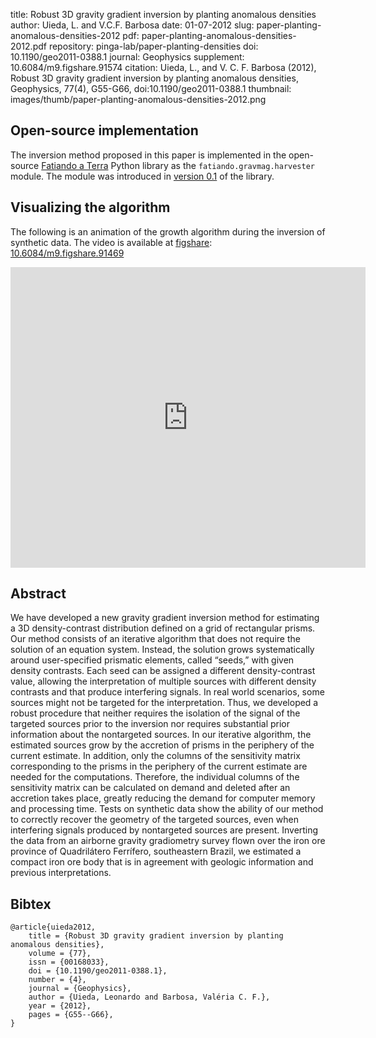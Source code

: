 title: Robust 3D gravity gradient inversion by planting anomalous densities
author: Uieda, L. and V.C.F. Barbosa
date: 01-07-2012
slug: paper-planting-anomalous-densities-2012
pdf: paper-planting-anomalous-densities-2012.pdf
repository: pinga-lab/paper-planting-densities
doi: 10.1190/geo2011-0388.1
journal: Geophysics
supplement: 10.6084/m9.figshare.91574
citation: Uieda, L., and V. C. F. Barbosa (2012), Robust 3D gravity gradient inversion by planting anomalous densities, Geophysics, 77(4), G55-G66, doi:10.1190/geo2011-0388.1
thumbnail: images/thumb/paper-planting-anomalous-densities-2012.png

## Open-source implementation

The inversion method proposed in this paper is implemented in the open-source
[Fatiando a Terra](http://www.fatiando.org) Python library
as the `fatiando.gravmag.harvester` module.
The module was introduced in
[version 0.1](http://www.fatiando.org/changelog.html#version-0-1)
of the library.

## Visualizing the algorithm

The following is an animation of the growth algorithm
during the inversion of synthetic data.
The video is available at [figshare](http://figshare.com/):
[10.6084/m9.figshare.91469](http://dx.doi.org/10.6084/m9.figshare.91469)

<div class="embed-responsive embed-responsive-16by9">
<iframe src="http://wl.figshare.com/articles/91469/embed?show_title=0"
width="568" height="481" frameborder="0"></iframe>
</div>

## Abstract

We have developed a new gravity gradient inversion method for estimating a 3D
density-contrast distribution defined on a grid of rectangular prisms. Our
method consists of an iterative algorithm that does not require the solution of
an equation system. Instead, the solution grows systematically around
user-specified prismatic elements, called “seeds,” with given density
contrasts. Each seed can be assigned a different density-contrast value,
allowing the interpretation of multiple sources with different density
contrasts and that produce interfering signals. In real world scenarios, some
sources might not be targeted for the interpretation. Thus, we developed a
robust procedure that neither requires the isolation of the signal of the
targeted sources prior to the inversion nor requires substantial prior
information about the nontargeted sources. In our iterative algorithm, the
estimated sources grow by the accretion of prisms in the periphery of the
current estimate. In addition, only the columns of the sensitivity matrix
corresponding to the prisms in the periphery of the current estimate are needed
for the computations. Therefore, the individual columns of the sensitivity
matrix can be calculated on demand and deleted after an accretion takes place,
greatly reducing the demand for computer memory and processing time. Tests on
synthetic data show the ability of our method to correctly recover the geometry
of the targeted sources, even when interfering signals produced by nontargeted
sources are present. Inverting the data from an airborne gravity gradiometry
survey flown over the iron ore province of Quadrilátero Ferrífero, southeastern
Brazil, we estimated a compact iron ore body that is in agreement with geologic
information and previous interpretations.

## Bibtex


    @article{uieda2012,
        title = {Robust 3D gravity gradient inversion by planting anomalous densities},
        volume = {77},
        issn = {00168033},
        doi = {10.1190/geo2011-0388.1},
        number = {4},
        journal = {Geophysics},
        author = {Uieda, Leonardo and Barbosa, Valéria C. F.},
        year = {2012},
        pages = {G55--G66},
    }
